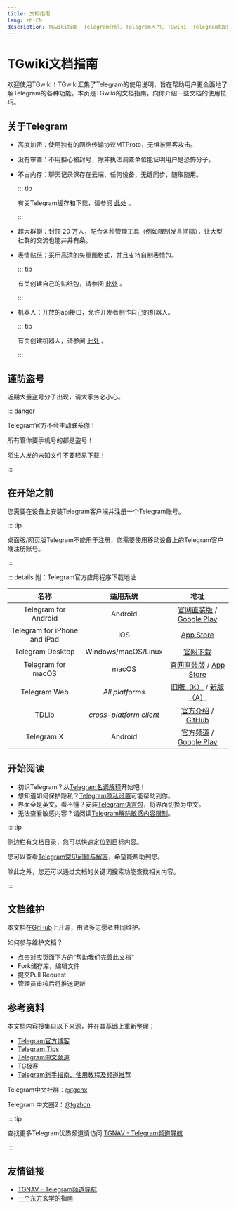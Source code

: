 ```yaml
---
title: 文档指南
lang: zh-CN
description: TGwiki指南, Telegram介绍, Telegram入门, TGwiki, Telegram知识库
---
```


# TGwiki文档指南

欢迎使用TGwiki！TGwiki汇集了Telegram的使用说明，旨在帮助用户更全面地了解Telegram的各种功能。本页是TGwiki的文档指南，向你介绍一些文档的使用技巧。

## 关于Telegram

- 高度加密：使用独有的网络传输协议MTProto，无惧被黑客攻击。

- 没有审查：不用担心被封号，除非执法调查单位能证明用户是恐怖分子。

- 不占内存：聊天记录保存在云端，任何设备，无缝同步，随取随用。

  ::: tip

  有关Telegram缓存和下载，请参阅 [此处](/tgwiki/download) 。

  :::

- 超大群聊：封顶 20 万人，配合各种管理工具（例如限制发言间隔），让大型社群的交流也能井井有条。

- 表情贴纸：采用高清的矢量图格式，并且支持自制表情包。

  ::: tip

  有关创建自己的贴纸包，请参阅 [此处](/tgwiki/createsticker) 。

  :::

- 机器人：开放的api接口，允许开发者制作自己的机器人。

  ::: tip

  有关创建机器人，请参阅 [此处](/tgwiki/createrobot) 。

  :::

## 谨防盗号

近期大量盗号分子出现，请大家务必小心。

::: danger

Telegram官方不会主动联系你！

所有管你要手机号的都是盗号！

陌生人发的未知文件不要轻易下载！

:::

## 在开始之前

您需要在设备上安装Telegram客户端并注册一个Telegram账号。

::: tip

桌面版/网页版Telegram不能用于注册，您需要使用移动设备上的Telegram客户端注册账号。

:::

::: details 附：Telegram官方应用程序下载地址

|             名称             |        适用系统         |                             地址                             |
| :--------------------------: | :---------------------: | :----------------------------------------------------------: |
|     Telegram for Android     |         Android         | [官网直装版](https://telegram.org/dl/android/apk) / [Google Play](https://play.google.com/store/apps/details?id=org.telegram.messenger) |
| Telegram for iPhone and iPad |           iOS           | [App Store](https://apps.apple.com/us/app/telegram-messenger/id686449807) |
|       Telegram Desktop       |   Windows/macOS/Linux   |          [官网下载](https://desktop.telegram.org/)           |
|      Telegram for macOS      |          macOS          | [官网直装版](https://telegram.org/dl/macos) / [App Store](https://apps.apple.com/us/app/telegram/id747648890) |
|         Telegram Web         |     *All platforms*     | [旧版（K）](https://telegram.org/dl/webk) / [新版（A）](https://telegram.org/dl/weba) |
|            TDLib             | *cross-platform client* | [官方介绍](https://telegram.org/blog/tdlib) / [GitHub](https://github.com/tdlib/td) |
|          Telegram X          |         Android         | [官方频道](https://t.me/tgx_log) / [Google Play](https://play.google.com/store/apps/details?id=org.thunderdog.challegram) |

## 开始阅读

- 初识Telegram？从[Telegram名词解释](/tgwiki/term)开始吧！
- 想知道如何保护隐私？[Telegram隐私设置](/tgwiki/privacy)可能帮助到你。
- 界面全是英文，看不懂？安装[Telegram语言包](/tgwiki/language)，将界面切换为中文。
- 无法查看敏感内容？请阅读[Telegram解除敏感内容限制](/tgwiki/pornios)。

::: tip

侧边栏有文档目录，您可以快速定位到目标内容。

您可以查看[Telegram常见问题与解答](/tgwiki/faq)，希望能帮助到您。

除此之外，您还可以通过文档的关键词搜索功能查找相关内容。

:::

## 文档维护

本文档在[GitHub](https://github.com/tgnav/tgwiki)上开源，由诸多志愿者共同维护。

如何参与维护文档？

- 点击对应页面下方的“帮助我们完善此文档“
- Fork储存库，编辑文件
- 提交Pull Request
- 管理员审核后将推送更新

## 参考资料

本文档内容搜集自以下来源，并在其基础上重新整理：

- [Telegram官方博客](https://telegram.org/blog)
- [Telegram Tips](https://t.me/TelegramTips)
- [Telegram中文频道](https://t.me/tgcnz)
- [TG极客](https://t.me/TGgeek)
- [Telegram新手指南、使用教程及频道推荐](https://tingtalk.me/telegram)

Telegram中文社群：[@tgcnx](https://t.me/tgcnx)

Telegram 中文圈2：[@tgzhcn](https://t.me/tgzhcn)

::: tip

查找更多Telegram优质频道请访问 [TGNAV - Telegram频道导航](https://tgnav.github.io/)

:::

## 友情链接
- [TGNAV - Telegram频道导航](https://tgnav.github.io/)
- [一个东方玄学的指南](https://xuanxue.dclef.icu/)